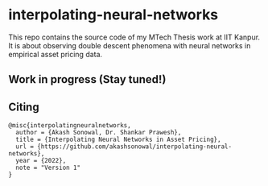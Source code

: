 # interpolating-neural-networks
This repo contains the source code of my MTech Thesis work at IIT Kanpur. It is about observing double descent phenomena with neural networks in empirical asset pricing data.

## Work in progress (Stay tuned!)


## Citing

```
@misc{interpolatingneuralnetworks,
  author = {Akash Sonowal, Dr. Shankar Prawesh},
  title = {Interpolating Neural Networks in Asset Pricing},
  url = {https://github.com/akashsonowal/interpolating-neural-networks},
  year = {2022},
  note = "Version 1"
}
```
